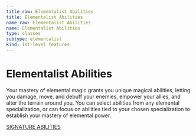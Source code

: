 ```yaml
---
title_raw: Elementalist Abilities
title: Elementalist Abilities
name_raw: Elementalist Abilities
name: Elementalist Abilities
type: classes
subtype: elementalist
kind: 1st-level features
---
```


# Elementalist Abilities

Your mastery of elemental magic grants you unique magical abilities, letting you damage, move, and debuff your enemies, empower your allies, and alter the terrain around you. You can select abilities from any elemental specialization, or can focus on abilities tied to your chosen specialization to establish your mastery of elemental power.

[SIGNATURE ABILITIES](./Signature%20Abilities.md)
